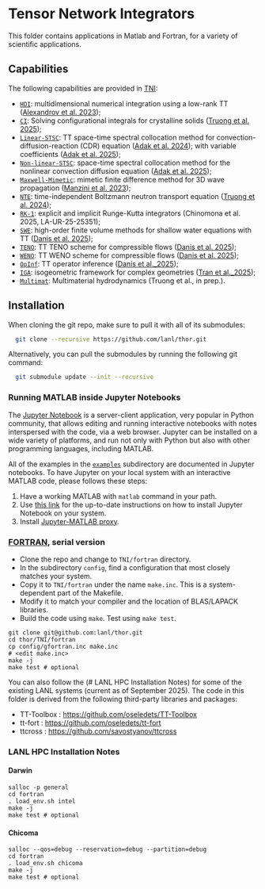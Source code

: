 # Tensor Network Integrators

This folder contains applications in Matlab and Fortran, for a variety of scientific applications.

## Capabilities

The following capabilities are provided in [TNI](TNI):
- [```HDI```](examples/HDI): multidimensional numerical integration using a low-rank TT ([Alexandrov et al. 2023](https://doi.org/10.3390/math11030534));
- [```CI```](../TT_Configurational_Integral): Solving configurational integrals for crystalline solids ([Truong et al. 2025](https://arxiv.org/abs/2505.21826));
- [```Linear-STSC```](examples/Linear-STSC): TT space-time spectral collocation method for convection-diffusion-reaction
           (CDR) equation ([Adak et al. 2024](https://arxiv.org/abs/2402.18073));
           with variable coefficients ([Adak et al. 2025](https://www.mdpi.com/2227-7390/13/14/2277));
- [```Non-linear-STSC```](examples/Non-linear-STSC): space-time spectral collocation method for the nonlinear convection diffusion equation ([Adak et al. 2025](https://arxiv.org/abs/2406.02505));
- [```Maxwell-Mimetic```](examples/Maxwell-Mimetic): mimetic finite difference method for 3D wave propagation ([Manzini et al. 2023](https://doi.org/10.1016/j.matcom.2023.03.026));
- [```NTE```](examples/NTE): time-independent Boltzmann neutron transport equation ([Truong et al. 2024](https://www.sciencedirect.com/science/article/pii/S002199912400192X));
- [```RK-1```](examples/RK-1): explicit and implicit Runge-Kutta integrators (Chinomona et al. 2025, LA-UR-25-25351);
- [```SWE```](examples/SWE): high-order finite volume methods for shallow water equations with TT ([Danis et al. 2025](https://doi.org/10.1175/MWR-D-24-0165.1));
- [```TENO```](examples/TENO): TT TENO scheme for compressible flows ([Danis et al. 2025](https://doi.org/10.2514/6.2025-0304));
- [```WENO```](examples/WENO): TT WENO scheme for compressible flows ([Danis et al. 2025](https://doi.org/10.1016/j.jcp.2025.113891));
- [```OpInf```](examples/OpInf): TT operator inference ([Danis et al._2025](https://doi.org/10.48550/arXiv.2509.08071));
- [```IGA```](examples/IGA): isogeometric framework for complex geometries ([Tran et al._2025](https://doi.org/10.48550/arXiv.2509.13224));
- [```Multimat```](examples/Multimat): Multimaterial hydrodynamics (Truong et al., in prep.).

## Installation

When cloning the git repo, make sure to pull it with all of its submodules:
```sh
  git clone --recursive https://github.com/lanl/thor.git
```
Alternatively, you can pull the submodules by running the following git command:
```sh
  git submodule update --init --recursive
```

### Running MATLAB inside Jupyter Notebooks

The [Jupyter Notebook](https://jupyter.org/) is a server-client application, very popular in Python community, that allows editing and running interactive notebooks with notes interspersed with the code, via a web browser. Jupyter can be installed on a wide variety of platforms, and run not only with Python but also with other programming languages, including MATLAB.  

All of the examples in the [```examples```](examples) subdirectory are documented in Jupyter notebooks. 
To have Jupyter on your local system with an interactive MATLAB code, please follows these steps:

1. Have a working MATLAB with `matlab` command in your path.
2. Use [this link](https://jupyter.org/install) for the up-to-date instructions on how to install Jupyter Notebook on your system.
2. Install [Jupyter-MATLAB proxy](https://github.com/mathworks/jupyter-matlab-proxy).

### [FORTRAN](fortran), serial version

* Clone the repo and change to `TNI/fortran` directory.
* In the subdirectory `config`, find a configuration that most closely matches your system.
* Copy it to `TNI/fortran` under the name `make.inc`. This is a system-dependent part of the Makefile.
* Modify it to match your compiler and the location of BLAS/LAPACK libraries.
* Build the code using `make`. Test using `make test`.

```shell
git clone git@github.com:lanl/thor.git
cd thor/TNI/fortran
cp config/gfortran.inc make.inc
# <edit make.inc>
make -j
make test # optional
```

You can also follow the (# LANL HPC Installation Notes) for some of the existing LANL systems (current as of September 2025).
The code in this folder is derived from the following third-party libraries and packages:
 - TT-Toolbox : https://github.com/oseledets/TT-Toolbox
 - tt-fort    : https://github.com/oseledets/tt-fort
 - ttcross    : https://github.com/savostyanov/ttcross

### LANL HPC Installation Notes

#### Darwin
```shell
salloc -p general
cd fortran
. load_env.sh intel
make -j
make test # optional
```

#### Chicoma
```shell
salloc --qos=debug --reservation=debug --partition=debug
cd fortran
. load_env.sh chicoma
make -j
make test # optional
```

